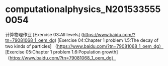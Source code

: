 # computationalphysics_N2015335550054
计算物理作业
[Exercise 03:All levels] (https://www.baidu.com/?tn=79081068_1_oem_dg)
[Exercise 04:Chapter 1 problem 1.5:The decay of two kinds of particles] （https://www.baidu.com/?tn=79081068_1_oem_dg）
[Exercise 05:Chapter 1 problem 1.6:Population growth] （https://www.baidu.com/?tn=79081068_1_oem_dg）
